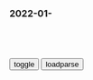 ### 2022-01-　

```note
```

<table id="tbc" style="white-space:pre-wrap">
</table>
<button onclick="toggleb()">toggle</button>
<button onclick="loadparse()">loadparse</button>
<br>
<!-- 🌸<br>🍅-　-🍑<hr>🍀 -->
<pre>
<textarea rows="30" cols="100" style="display: none" id="tar">

（1080P+）《一战启示录》【全2集】_哔哩哔哩_bilibili
https://www.bilibili.com/video/BV1f44y1h7dj/

<font size="1" style="color:#DCDCDC">2022-04-30</font>

《世界战史》 20200117 启示录——凡尔登之战（上）_CCTV节目官网-CCTV-7_y视网(cctv.com)
https://tv.cctv.com/2020/01/17/VIDEEjlrtrbXwd5gCf9eRRHX200117.shtml

战斗仍在继续，直至无人生还。

<font size="1" style="color:#DCDCDC">2022-04-30</font>

【纪录片】【CCTV9】极限火力_哔哩哔哩_bilibili
https://www.bilibili.com/video/BV1DL411G7RU?p=4

我无法想像，有什么比拯救生命更让人有满足感和幸福感。

哈勃妻子自s身亡。

<font size="1" style="color:#DCDCDC">2022-04-30</font>

二战时期，戈培尔是如何为德国人洗脑的，看完让你不寒而栗！
https://mbd.baidu.com/newspage/data/videolanding?nid=sv_15792934543461780742&sourceFrom=pc_feedlist

戈培尔的第二招是控制舆l，当时德国很多报纸被停刊。
全g裁减了一千多种报刊，剩下的是些只会刊登纳粹口号的宣传单式的报纸。a龖龖囗

戈培尔说我们的宣传对象是普通老百x，故而宣传的论点须粗犷清晰和有力，rm大多数比我们想象的要蒙昧得多，宣传的本质就是简单和重复。a龖龖囗

戈培尔的第三招是为统一意志给mz洗脑，他洗脑的方式也很简单，就是撒谎。
戈培尔：群z对抽象的思想只有一知半解，所以他们的反应较多表现在情感领域，情感宣传需要摆脱科学和真相的束缚。a龖龖龖

戈培尔：如果犹太报以为用那些隐喻的威胁，就能吓倒我们，他们最好当心点，我们的耐心是有极限的。终究我们会让他们，闭上肮脏撒谎的犹太嘴巴。a龖龖囗

h濡05D
戈培尔的手段好熟悉啊！ 

　vhuan
没有祖g你什么都不是  —戈培尔

<font size="1" style="color:#DCDCDC">2022-05-16</font>

戈培尔在柏林体育馆煽动mz，发起全面战争，现场气氛极度狂热
https://mbd.baidu.com/newspage/data/videolanding?nid=sv_6345828361404756048&sourceFrom=pc_feedlist

宣传部长戈培尔负责动员全grm，调动全g资源，以达到他们的目的。

大家想要全面开战吗？
　想！
一场全面而激烈的超乎我们想象的战争？
　对！
同胞们，起来吧，让风暴就此展开。

他的组织能力很强，最重要的是他是忠实的纳粹d员。

数百万名外g或犹太平m将被围捕，并被迫工作到筋疲力尽，甚至活活累死。

想逃避征召的人都躲进了森林，并加入了抵抗运动。

<font size="1" style="color:#DCDCDC">2022-05-16</font>

苏联以土地换安全，竟遭芬兰拒绝，一气之下枪指芬兰！,军事,军事历史,好看视频
https://haokan.baidu.com/v?vid=10547714324249319737&sfrom=baidu-feed

你做准备是你自己的事，你不能干预别人，你不能影响别人的利益，但是苏联就违反了这个原则。

苏联达不到目的，
斯大林仗着自己胳膊粗力量大，开始诉诸武力解决了。

苏芬两g在1939年8月，曾经签订了互不侵犯条约。不过就在条约签订后三个月，11月28日苏联就以芬军在边境地区挑衅为由，单方面废除了约定，30日苏联对芬兰宣战。

芬兰军队顽强迎战，但在以强凌弱悬殊的力量对比下，最终寡不敌众。

但是苏联的这些胜利是建立在伤亡了100万军队的前提下得来的，这让希特勒看到了苏联军队战斗力的缺陷，从而为后来希特勒下决心进攻苏联带来了自信。

w是菲菜骄傲我是羔羊我幸福
还我河山，不然不配被我们支持

南g先生J4
以前还找理由，现在理由不用了

<font size="1" style="color:#DCDCDC">2022-03-11</font>

道光皇帝开创割地赔款先列，愧对先祖，下令死后灵位不入太庙,历史,中国历史,好看视频
https://haokan.baidu.com/v?vid=6105995038217394899&sfrom=baidu-feed

大清有祖训，凡失寸土者，不得入列祖灵位。

<font size="1" style="color:#DCDCDC">2022-03-10</font>

口述：相声界恶霸团伙！当时称霸一时，马三立都没逃过他们的手,综艺,鉴宝综艺,好看视频
https://haokan.baidu.com/v?vid=14087084611877216085&sfrom=baidu-feed

他也是一种癖好，他最大的幸福享受就是上台，观众乐了，他就乐了。

<font size="1" style="color:#DCDCDC">2022-03-09</font>

日本“活人鱼雷”，将活人塞入其中，操控鱼雷撞击舰船,军事,军事历史,好看视频
https://haokan.baidu.com/v?vid=6616495849022849865&sfrom=baidu-feed

<font size="1" style="color:#DCDCDC">2022-03-01</font>

罪行累累的石井四郎在战场上失利，却受到了嘉奖，背后发生了什么,文化历史,zg正史,好看视频
https://haokan.baidu.com/v?vid=7593925542688980789

<font size="1" style="color:#DCDCDC">2022-02-24</font>

战场上的失误，并没有影响石井四郎，立功受奖丨历史,历史,zg历史,好看视频
https://haokan.baidu.com/v?vid=14255552647841633833&sfrom=baidu-feed

石井四郎亲自指挥的这次偷袭行动的效果，却是被自己人验证出来的。

战场上的日军及伪满军队大面积爆发伤寒等烈性传染病，检验人员发现造成这次传染病流行的病原体，正是来自关东军防y部投撒的细菌。

战后根据关东军军医部统计，此役患烈性传染病的日军达1340人。
仅关东军防y部就死亡40余人。

战场上的失误，并没有影响石井四郎立功受奖。他在防y和给水方面的贡献受到赞扬，但对帮了倒忙的细菌战却只字未提。

东条英机表彰石井四郎。

日军士兵只要是喝了这种水都有可能生病，
在二战期间200万日军士兵在南太平洋因为疾病而死亡。

<font size="1" style="color:#DCDCDC">2022-02-23</font>

张作霖死后，远在东京的日本天皇为何大怒？原因令人惊讶,军事,军事历史,好看视频
https://haokan.baidu.com/v?vid=17963735198722893382&sfrom=baidu-feed

田中义一似乎低估了调查和处理这一事件的难度。二叶会成员几乎全部出动抗议用军法或司法程序处置河本，
他们以强硬的态度反对公开真相，要求终止调查。日本陆军形成了全体维护河本的阵势。

除此之外，田中所在的z友会同僚也反对将事件内幕公诸于世，认为会有损天皇的威信，陆军的尊严，还有gj的名誉。

<font size="1" style="color:#DCDCDC">2022-02-24</font>

外交b：反对溯y问题上谋求一人、一d、一g私利的z治操弄_腾讯新闻
https://new.qq.com/rain/a/20210702A07PGY00

<font size="1" style="color:#DCDCDC">2022-02-24</font>

希特勒心理极度扭曲，他惩罚别人没有目的，完全是看心情,历史,世界历史,好看视频
https://haokan.baidu.com/v?vid=3921208145720754265&sfrom=baidu-feed

希特勒惩罚女人没有其他原因，只是因为他们是女人。

德g军队在战场上屡屡获胜才是最重要的，他希望战争永远也不要停止，战争让他感到了自己存在的意义。除此之外，他的生命毫无价值可言。a龖龖龖

<font size="1" style="color:#DCDCDC">2022-02-23</font>

<details>
<summary></summary>

曾饱受质疑的szl，现荣获z科院先进工作者，今年能当选院士吗_腾讯新闻
https://new.qq.com/rain/a/20210119A0ALPL00

<font size="1" style="color:#DCDCDC">2022-02-23</font>

新g肺炎还在肆虐，szl昨天获大奖
<del>https://3g.163.com/news/article/G0I4T95G0534DFCC.html</del>

</details>

</textarea>
</pre>
<!-- 🍀<br>🍑-　-🍅<hr>🌸 -->

```tip
```

<script src="https://cdn.jsdelivr.net/npm/jquery@3.5.1/dist/jquery.min.js"></script>

<link rel="stylesheet" href="https://cdn.jsdelivr.net/gh/fancyapps/fancybox@3.5.7/dist/jquery.fancybox.min.css" />
<script src="https://cdn.jsdelivr.net/gh/fancyapps/fancybox@3.5.7/dist/jquery.fancybox.min.js"></script>

<script type="text/javascript">

var __urlRegex = /(\b(https?|ftp|file):\/\/[-A-Z0-9+&@#\/%?=~_|!:,.;]*[-A-Z0-9+&@#\/%=~_|])/ig;
var __imgRegex = /\.(?:jpe?g|gif|png|webp)$/i;

loadparse();

function parseURL($string){

    var exp = __urlRegex;
    return $string.replace(exp,function(match){
            __imgRegex.lastIndex=0;
            if(__imgRegex.test(match)){
                return '<a data-fancybox="gallery" href="' + match.replace("/p=700", "")
                 + '"><img src="' + match.replace("/p=700", "/p=160x200")+'" width="64"></a>';
            }
            else{
                return '<a href="' + match + '" target="_blank">' + match + '</a>';
            }
        }
    );
}

function loadparse() {
  tbc.innerHTML = parseURL(tar.value);
}

function toggleb() {
  var x = document.getElementById("tar");
  if (x.style.display === "none") {
    x.style.display = "";
  } else {
    x.style.display = "none";
  }
}

</script>
